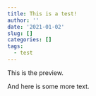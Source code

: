 ```yaml
---
title: This is a test!
author: ''
date: '2021-01-02'
slug: []
categories: []
tags:
  - test
---
```

This is the preview.
<!--more-->
And here is some more text.
